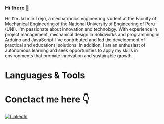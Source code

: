 ### Hi there 👋

Hi! I'm Jazmin Trejo, a mechatronics engineering student at the Faculty of Mechanical Engineering of the National University of Engineering of Peru (UNI). 
I'm passionate about innovation and technology. With experience in project management, mechanical design in Solidworks and programming in Arduino and JavaScript. 
I've contributed and led the development of practical and educational solutions. In addition, I am an enthusiast of autonomous learning and seek opportunities to apply my skills in environments that promote innovation and sustainable growth.

# Languages & Tools

# Conctact me here 👇
[![LinkedIn]([url_del_icono](https://www.google.com/url?sa=i&url=https%3A%2F%2Fpaginasweb.tech%2Fque-es%2Fque-es-linkedin-que-es%2F&psig=AOvVaw34Ovk20uYQfAsm9TeBq7ns&ust=1708296246382000&source=images&cd=vfe&opi=89978449&ved=0CBIQjRxqFwoTCNjazMm5s4QDFQAAAAAdAAAAABAE)https://www.google.com/url?sa=i&url=https%3A%2F%2Fpaginasweb.tech%2Fque-es%2Fque-es-linkedin-que-es%2F&psig=AOvVaw34Ovk20uYQfAsm9TeBq7ns&ust=1708296246382000&source=images&cd=vfe&opi=89978449&ved=0CBIQjRxqFwoTCNjazMm5s4QDFQAAAAAdAAAAABAE)](https://www.linkedin.com/in/jazmintrejoperez/)

